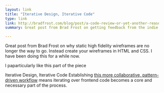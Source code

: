 ```yaml
---
layout: link
title: "Iterative Design, Iterative Code"
type: link
link: http://bradfrost.com/blog/post/a-code-review-or-yet-another-reason-to-love-the-web/
summary: Great post from Brad Frost on getting feedback from the indie web community and particularly from Jonathan Snook. this quote resonates with me, "Establishing this more collaborative, pattern-driven workflow means iterating over frontend code becomes a core and necessary part of the process."

---
```


Great post from Brad Frost on why static high fidelity wireframes are no longer the way to go. Instead create your wireframes in HTML and CSS. I have been doing this for a while now.

I paparticularly like this part of the piece

Iterative Design, Iterative Code
Establishing <a href="http://atomicdesign.bradfrost.com/chapter-4/#death-to-the-waterfall">this more collaborative, pattern-driven workflow</a> means iterating over frontend code becomes a core and necessary part of the process.